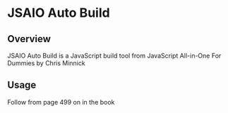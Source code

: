 # JSAIO Auto Build

## Overview

JSAIO Auto Build is a JavaScript build tool from JavaScript All-in-One For Dummies by Chris Minnick

## Usage

Follow from page 499 on in the book
